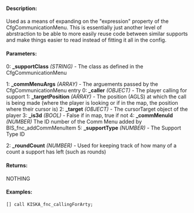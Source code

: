 #### Description:
Used as a means of expanding on the "expression" property of the CfgCommunicationMenu. This is essentially just another level of abrstraction to be able to more easily reuse code between similar supports and make things easier to read instead of fitting it all in the config.

#### Parameters:
0: **_supportClass** *(STRING)* - The class as defined in the CfgCommunicationMenu

1: **_commMenuArgs** *(ARRAY)* - The arguements passed by the CfgCommunicationMenu entry
0: **_caller** *(OBJECT)* - The player calling for support
1: **_targetPosition** *(ARRAY)* - The position (AGLS) at which the call is being made
(where the player is looking or if in the map, the position where their cursor is)
2: **_target** *(OBJECT)* - The cursorTarget object of the player
3: **_is3d** *(BOOL)* - False if in map, true if not
4: **_commMenuId** *(NUMBER)* The ID number of the Comm Menu added by BIS_fnc_addCommMenuItem
5: **_supportType** *(NUMBER)* - The Support Type ID

2: **_roundCount** *(NUMBER)* - Used for keeping track of how many of a count a support has left (such as rounds)

#### Returns:
NOTHING

#### Examples:
```sqf
[] call KISKA_fnc_callingForArty;
```

